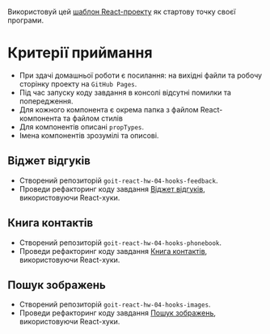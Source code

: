 Використовуй цей
[шаблон React-проекту](https://github.com/goitacademy/react-homework-template#readme)
як стартову точку своєї програми.

# Критерії приймання

- При здачі домашньої роботи є посилання: на вихідні файли та робочу сторінку
  проекту на `GitHub Pages`.
- Під час запуску коду завдання в консолі відсутні помилки та попередження.
- Для кожного компонента є окрема папка з файлом React-компонента та файлом
  стилів
- Для компонентів описані `propTypes`.
- Імена компонентів зрозумілі та описові.

## Віджет відгуків

- Створений репозиторій `goit-react-hw-04-hooks-feedback`.
- Проведи рефакторинг коду завдання
  [Віджет відгуків](../homework-02/feedback/README.md), використовуючи
  React-хуки.

## Книга контактів

- Створений репозиторій `goit-react-hw-04-hooks-phonebook`.
- Проведи рефакторинг коду завдання
  [Книга контактів](../homework-03/phonebook/README.md), використовуючи
  React-хуки.

## Пошук зображень

- Створений репозиторій `goit-react-hw-04-hooks-images`.
- Проведи рефакторинг коду завдання
  [Пошук зображень](../homework-03/image-finder/README.md), використовуючи
  React-хуки.
